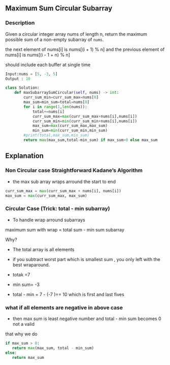 ## Maximum Sum Circular Subarray

### Description 

Given a circular integer array nums of length n, return the maximum possible sum of a non-empty subarray of `nums`.

the next element of nums[i] is nums[(i + 1) % n] and the previous element of nums[i] is nums[(i - 1 + n) % n]

should include each buffer at  single time

```python
Input:nums = [5, -3, 5]
Output : 10
```

```python
class Solution:
    def maxSubarraySumCircular(self, nums) -> int:
        curr_sum_min=curr_sum_max=nums[0]
        max_sum=min_sum=total=nums[0]
        for i in range(1,len(nums)):
            total+=nums[i]
            curr_sum_max=max(curr_sum_max+nums[i],nums[i])
            curr_sum_min=min(curr_sum_min+nums[i],nums[i])
            max_sum=max(curr_sum_max,max_sum)
            min_sum=min(curr_sum_min,min_sum)
        #print(total,max_sum,min_sum)
        return max(max_sum,total-min_sum) if max_sum>0 else max_sum
```

## Explanation 
### Non Circular case Straightforward Kadane’s Algorithm
- the max sub array wraps arround the  start to end

```python
curr_sum_max = max(curr_sum_max + nums[i], nums[i])
max_sum = max(curr_sum_max, max_sum)
```
### Circular Case (Trick: total - min subarray)
- To handle wrap arround subarrays

maximum sum with wrap = total sum - min sum subarray

Why?

- The total array is all elements
- if you subtract worst part which is smallest sum , you only left with the best wraparound.

- totak =7
- min sum= -3
- total - min = 7 - (-7 )== 10  which is first and last fives

### what if all elements are negative in above case 

- then max sum is least negative number and total - min sum  becomes 0 not a valid

that why we do 
 ```python
 if max_sum > 0:
    return max(max_sum, total - min_sum)
else:
    return max_sum

 ```



